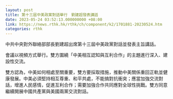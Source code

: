 ```yaml
---
layout: post
title: 第十三屆中美政黨對話舉行　劉建超發表講話
date: 2023-05-24 03:52:13.000000000 +08:00
link: https://news.rthk.hk/rthk/ch/component/k2/1701881-20230524.htm
categories: rthk
---
```


中共中央對外聯絡部部長劉建超出席第十三屆中美政黨對話並發表主旨講話。

會議以視頻方式舉行。雙方圍繞「中美相互認知與互利合作」的主題進行深入、建設性交流。

雙方認為，中美如何相處至關重要，雙方要採取措施，推動中美關係重回正軌並健康發展。中美必須堅持相互尊重、和平共處，不能搞對抗衝突；應當加強交流對話，增進人民感情，促進互利合作；需要加強合作共同應對全球性挑戰。雙方同意繼續開展中國共產黨與美國兩黨交流對話。
